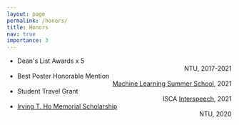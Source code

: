 ```yaml
---
layout: page
permalink: /honors/
title: Honors
nav: true
importance: 3
---
```


- <div class="row">
    <div class="col-sm-6 mt-3 mt-md-0">
        Dean's List Awards x 5
    </div>
    <div class="col-sm-6 mt-3 mt-md-0" align="right">
        NTU, 2017-2021
    </div>
    </div>
- <div class="row">
    <div class="col-sm-6 mt-3 mt-md-0">
        Best Poster Honorable Mention
    </div>
    <div class="col-sm-6 mt-3 mt-md-0" align="right">
        <a href="http://ai.ntu.edu.tw/mlss2021/" target="_blank" rel="noopener">Machine Learning Summer School</a>, 2021
    </div>
    </div>
- <div class="row">
    <div class="col-sm-6 mt-3 mt-md-0">
        Student Travel Grant
    </div>
    <div class="col-sm-6 mt-3 mt-md-0" align="right">
        ISCA <a href="https://www.interspeech2021.org/" target="_blank" rel="noopener">Interspeech</a>, 2021
    </div>
    </div>
- <div class="row">
    <div class="col-sm-6 mt-3 mt-md-0">
        <a href="https://irvingthofoundation.github.io/ho-fellows.htm" target="_blank" rel="noopener">Irving T. Ho Memorial Scholarship</a>
    </div>
    <div class="col-sm-6 mt-3 mt-md-0" align="right">
        NTU, 2020
    </div>
    </div>

<!-- - <div class="row">
    <div class="col-sm-6 mt-3 mt-md-0">

    </div>
    <div class="col-sm-6 mt-3 mt-md-0" align="right">
        
    </div>
    </div> -->

<!-- 
- Best Poster Honorable Mention
    - <a href="http://ai.ntu.edu.tw/mlss2021/" target="_blank" rel="noopener">Machine Learning Summer School</a>, 2021
- Student Travel Grant
    - ISCA <a href="https://www.interspeech2021.org/" target="_blank" rel="noopener">Interspeech</a>, 2021
- Dean's List Awards x 5
    - NTU, 2017-2021
- <a href="https://irvingthofoundation.github.io/ho-fellows.htm" target="_blank" rel="noopener">Irving T. Ho Memorial Scholarship</a>
    - NTU, 2020 -->


<!-- 
- <p style="display: flex; flex-direction: row; justify-content: space-between; margin: 0 0 0.5em;"><span style="flex: 0 0 auto">Interspeech 2021 Student Travel Grant</span> <span style="flex:  0 0 auto"><i>ISCA, 2021</i></span></p>
- <p style="display: flex; flex-direction: row; justify-content: space-between; margin: 0 0 0.5em;"><span style="flex: 0 0 auto">Dean's List Awards x 5</span> <span style="flex:  0 0 auto"><i>NTU, 2017-2021</i></span></p>
- <p style="display: flex; flex-direction: row; justify-content: space-between; margin: 0 0 0.5em;"><span style="flex: 0 0 auto">Honorable Mention, <a href="https://aidea-web.tw/topic/3665319f-cd5d-4f92-8902-00ebbd8e871d" target="_blank" rel="noopener">Medical Dialogue Analysis Competition</a></span> <span style="flex:  0 0 auto"><i>AI CUP, 2021</i></span></p>
- <p style="display: flex; flex-direction: row; justify-content: space-between; margin: 0 0 0.5em;"><span style="flex: 0 0 auto"><a href="https://irvingthofoundation.github.io/ho-fellows.htm" target="_blank" rel="noopener">Irving T. Ho Memorial Scholarship</a></span> <span style="flex:  0 0 auto"><i>NTU, 2020</i></span></p> -->
